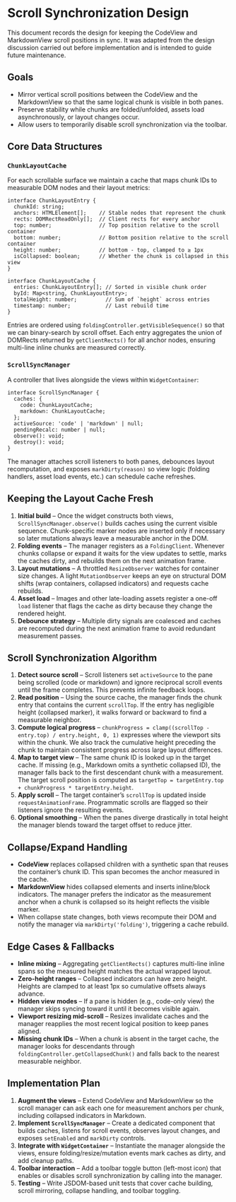 # Scroll Synchronization Design

This document records the design for keeping the CodeView and MarkdownView scroll positions in sync. It was adapted from the design discussion carried out before implementation and is intended to guide future maintenance.

## Goals

- Mirror vertical scroll positions between the CodeView and the MarkdownView so that the same logical chunk is visible in both panes.
- Preserve stability while chunks are folded/unfolded, assets load asynchronously, or layout changes occur.
- Allow users to temporarily disable scroll synchronization via the toolbar.

## Core Data Structures

### `ChunkLayoutCache`

For each scrollable surface we maintain a cache that maps chunk IDs to measurable DOM nodes and their layout metrics:

```
interface ChunkLayoutEntry {
  chunkId: string;
  anchors: HTMLElement[];    // Stable nodes that represent the chunk
  rects: DOMRectReadOnly[];  // Client rects for every anchor
  top: number;               // Top position relative to the scroll container
  bottom: number;            // Bottom position relative to the scroll container
  height: number;            // bottom - top, clamped to ≥ 1px
  isCollapsed: boolean;      // Whether the chunk is collapsed in this view
}

interface ChunkLayoutCache {
  entries: ChunkLayoutEntry[]; // Sorted in visible chunk order
  byId: Map<string, ChunkLayoutEntry>;
  totalHeight: number;         // Sum of `height` across entries
  timestamp: number;           // Last rebuild time
}
```

Entries are ordered using `foldingController.getVisibleSequence()` so that we can binary-search by scroll offset. Each entry aggregates the union of DOMRects returned by `getClientRects()` for all anchor nodes, ensuring multi-line inline chunks are measured correctly.

### `ScrollSyncManager`

A controller that lives alongside the views within `WidgetContainer`:

```
interface ScrollSyncManager {
  caches: {
    code: ChunkLayoutCache;
    markdown: ChunkLayoutCache;
  };
  activeSource: 'code' | 'markdown' | null;
  pendingRecalc: number | null;
  observe(): void;
  destroy(): void;
}
```

The manager attaches scroll listeners to both panes, debounces layout recomputation, and exposes `markDirty(reason)` so view logic (folding handlers, asset load events, etc.) can schedule cache refreshes.

## Keeping the Layout Cache Fresh

1. **Initial build** – Once the widget constructs both views, `ScrollSyncManager.observe()` builds caches using the current visible sequence. Chunk-specific marker nodes are inserted only if necessary so later mutations always leave a measurable anchor in the DOM.
2. **Folding events** – The manager registers as a `FoldingClient`. Whenever chunks collapse or expand it waits for the view updates to settle, marks the caches dirty, and rebuilds them on the next animation frame.
3. **Layout mutations** – A throttled `ResizeObserver` watches for container size changes. A light `MutationObserver` keeps an eye on structural DOM shifts (wrap containers, collapsed indicators) and requests cache rebuilds.
4. **Asset load** – Images and other late-loading assets register a one-off `load` listener that flags the cache as dirty because they change the rendered height.
5. **Debounce strategy** – Multiple dirty signals are coalesced and caches are recomputed during the next animation frame to avoid redundant measurement passes.

## Scroll Synchronization Algorithm

1. **Detect source scroll** – Scroll listeners set `activeSource` to the pane being scrolled (code or markdown) and ignore reciprocal scroll events until the frame completes. This prevents infinite feedback loops.
2. **Read position** – Using the source cache, the manager finds the chunk entry that contains the current `scrollTop`. If the entry has negligible height (collapsed marker), it walks forward or backward to find a measurable neighbor.
3. **Compute logical progress** – `chunkProgress = clamp((scrollTop - entry.top) / entry.height, 0, 1)` expresses where the viewport sits within the chunk. We also track the cumulative height preceding the chunk to maintain consistent progress across large layout differences.
4. **Map to target view** – The same chunk ID is looked up in the target cache. If missing (e.g., Markdown omits a synthetic collapsed ID), the manager falls back to the first descendant chunk with a measurement. The target scroll position is computed as `targetTop = targetEntry.top + chunkProgress * targetEntry.height`.
5. **Apply scroll** – The target container’s `scrollTop` is updated inside `requestAnimationFrame`. Programmatic scrolls are flagged so their listeners ignore the resulting events.
6. **Optional smoothing** – When the panes diverge drastically in total height the manager blends toward the target offset to reduce jitter.

## Collapse/Expand Handling

- **CodeView** replaces collapsed children with a synthetic span that reuses the container’s chunk ID. This span becomes the anchor measured in the cache.
- **MarkdownView** hides collapsed elements and inserts inline/block indicators. The manager prefers the indicator as the measurement anchor when a chunk is collapsed so its height reflects the visible marker.
- When collapse state changes, both views recompute their DOM and notify the manager via `markDirty('folding')`, triggering a cache rebuild.

## Edge Cases & Fallbacks

- **Inline mixing** – Aggregating `getClientRects()` captures multi-line inline spans so the measured height matches the actual wrapped layout.
- **Zero-height ranges** – Collapsed indicators can have zero height. Heights are clamped to at least 1px so cumulative offsets always advance.
- **Hidden view modes** – If a pane is hidden (e.g., code-only view) the manager skips syncing toward it until it becomes visible again.
- **Viewport resizing mid-scroll** – Resizes invalidate caches and the manager reapplies the most recent logical position to keep panes aligned.
- **Missing chunk IDs** – When a chunk is absent in the target cache, the manager looks for descendants through `foldingController.getCollapsedChunk()` and falls back to the nearest measurable neighbor.

## Implementation Plan

1. **Augment the views** – Extend CodeView and MarkdownView so the scroll manager can ask each one for measurement anchors per chunk, including collapsed indicators in Markdown.
2. **Implement `ScrollSyncManager`** – Create a dedicated component that builds caches, listens for scroll events, observes layout changes, and exposes `setEnabled` and `markDirty` controls.
3. **Integrate with `WidgetContainer`** – Instantiate the manager alongside the views, ensure folding/resize/mutation events mark caches as dirty, and add cleanup paths.
4. **Toolbar interaction** – Add a toolbar toggle button (left-most icon) that enables or disables scroll synchronization by calling into the manager.
5. **Testing** – Write JSDOM-based unit tests that cover cache building, scroll mirroring, collapse handling, and toolbar toggling.

